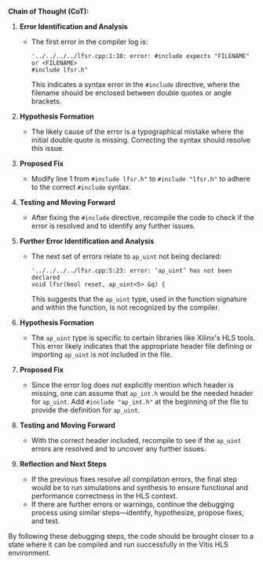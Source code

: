 **Chain of Thought (CoT):**

1. **Error Identification and Analysis**
   - The first error in the compiler log is:
     ```
     '../../../../lfsr.cpp:1:10: error: #include expects "FILENAME" or <FILENAME>
     #include lfsr.h"
     ```
     This indicates a syntax error in the `#include` directive, where the filename should be enclosed between double quotes or angle brackets.

2. **Hypothesis Formation**
   - The likely cause of the error is a typographical mistake where the initial double quote is missing. Correcting the syntax should resolve this issue.

3. **Proposed Fix**
   - Modify line 1 from `#include lfsr.h"` to `#include "lfsr.h"` to adhere to the correct `#include` syntax.

4. **Testing and Moving Forward**
   - After fixing the `#include` directive, recompile the code to check if the error is resolved and to identify any further issues.

5. **Further Error Identification and Analysis**
   - The next set of errors relate to `ap_uint` not being declared:
     ```
     '../../../../lfsr.cpp:5:23: error: ‘ap_uint’ has not been declared
     void lfsr(bool reset, ap_uint<5> &q) {
     ```
     This suggests that the `ap_uint` type, used in the function signature and within the function, is not recognized by the compiler.

6. **Hypothesis Formation**
   - The `ap_uint` type is specific to certain libraries like Xilinx's HLS tools. This error likely indicates that the appropriate header file defining or importing `ap_uint` is not included in the file.

7. **Proposed Fix**
   - Since the error log does not explicitly mention which header is missing, one can assume that `ap_int.h` would be the needed header for `ap_uint`. Add `#include "ap_int.h"` at the beginning of the file to provide the definition for `ap_uint`.

8. **Testing and Moving Forward**
   - With the correct header included, recompile to see if the `ap_uint` errors are resolved and to uncover any further issues.

9. **Reflection and Next Steps**
   - If the previous fixes resolve all compilation errors, the final step would be to run simulations and synthesis to ensure functional and performance correctness in the HLS context.
   - If there are further errors or warnings, continue the debugging process using similar steps—identify, hypothesize, propose fixes, and test.

By following these debugging steps, the code should be brought closer to a state where it can be compiled and run successfully in the Vitis HLS environment.